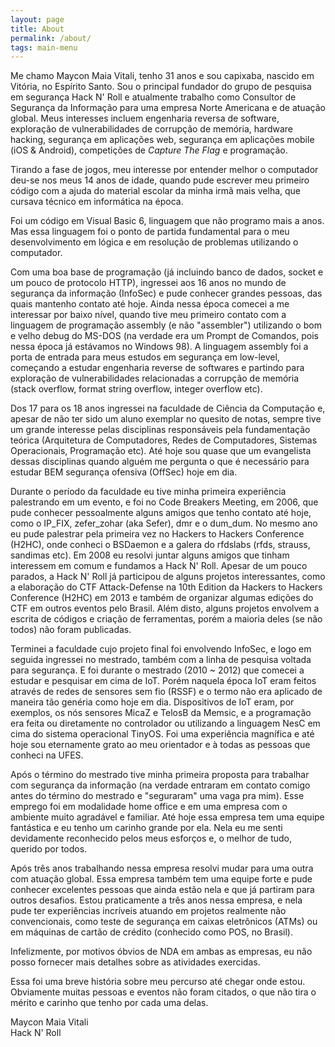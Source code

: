 ```yaml
---
layout: page
title: About
permalink: /about/
tags: main-menu
---
```


Me chamo Maycon Maia Vitali, tenho 31 anos e sou capixaba, nascido em Vitória, no Espírito Santo. Sou o principal fundador do grupo de pesquisa em segurança Hack N' Roll e atualmente trabalho como Consultor de Segurança da Informação para uma empresa Norte Americana e de atuação global. Meus interesses incluem engenharia reversa de software, exploração de vulnerabilidades de corrupção de memória, hardware hacking, segurança em aplicações web, segurança em aplicações mobile (iOS & Android), competições de _Capture The Flag_ e programação.

Tirando a fase de jogos, meu interesse por entender melhor o computador deu-se nos meus 14 anos de idade, quando pude escrever meu primeiro código com a ajuda do material escolar da minha irmã mais velha, que cursava técnico em informática na época.

Foi um código em Visual Basic 6, linguagem que não programo mais a anos. Mas essa linguagem foi o ponto de partida fundamental para o meu desenvolvimento em lógica e em resolução de problemas utilizando o computador.

Com uma boa base de programação (já incluindo banco de dados, socket e um pouco de protocolo HTTP), ingressei aos 16 anos no mundo de segurança da informação (InfoSec) e pude conhecer grandes pessoas, das quais mantenho contato até hoje. Ainda nessa época comecei a me interessar por baixo nível, quando tive meu primeiro contato com a linguagem de programação assembly (e não "assembler") utilizando o bom e velho debug do MS-DOS (na verdade era um Prompt de Comandos, pois nessa época já estávamos no Windows 98). A linguagem assembly foi a porta de entrada para meus estudos em segurança em low-level, começando a estudar engenharia reverse de softwares e partindo para exploração de vulnerabilidades relacionadas a corrupção de memória (stack overflow, format string overflow, integer overflow etc).

Dos 17 para os 18 anos ingressei na faculdade de Ciência da Computação e, apesar de não ter sido um aluno exemplar no quesito de notas, sempre tive um grande interesse pelas disciplinas responsáveis pela fundamentação teórica (Arquitetura de Computadores, Redes de Computadores, Sistemas Operacionais, Programação etc). Até hoje sou quase que um evangelista dessas disciplinas quando alguém me pergunta o que é necessário para estudar BEM segurança ofensiva (OffSec) hoje em dia.

Durante o período da faculdade eu tive minha primeira experiência palestrando em um evento, e foi no Code Breakers Meeting, em 2006, que pude conhecer pessoalmente alguns amigos que tenho contato até hoje, como o IP_FIX, zefer_zohar (aka Sefer), dmr e o dum_dum. No mesmo ano eu pude palestrar pela primeira vez no Hackers to Hackers Conference (H2HC), onde conheci o BSDaemon e a galera do rfdslabs (rfds, strauss, sandimas etc). Em 2008 eu resolvi juntar alguns amigos que tinham interessem em comum e fundamos a Hack N' Roll. Apesar de um pouco parados, a Hack N' Roll já participou de alguns projetos interessantes, como a elaboração do CTF Attack-Defense na 10th Edition da Hackers to Hackers Conference (H2HC) em 2013 e também de organizar algumas edições do CTF em outros eventos pelo Brasil. Além disto, alguns projetos envolvem a escrita de códigos e criação de ferramentas, porém a maioria deles (se não todos) não foram publicadas.

Terminei a faculdade cujo projeto final foi envolvendo InfoSec, e logo em seguida ingressei no mestrado, também com a linha de pesquisa voltada para segurança. E foi durante o mestrado (2010 ~ 2012) que comecei a estudar e pesquisar em cima de IoT. Porém naquela época IoT eram feitos através de redes de sensores sem fio (RSSF) e o termo não era aplicado de maneira tão genéria como hoje em dia. Dispositivos de IoT eram, por exemplos, os nós sensores MicaZ e TelosB da Memsic, e a programação era feita ou diretamente no controlador ou utilizando a linguagem NesC em cima do sistema operacional TinyOS. Foi uma experiência magnífica e até hoje sou eternamente grato ao meu orientador e à todas as pessoas que conheci na UFES.

Após o término do mestrado tive minha primeira proposta para trabalhar com segurança da informação (na verdade entraram em contato comigo antes do término do mestrado e "seguraram" uma vaga pra mim). Esse emprego foi em modalidade home office e em uma empresa com o ambiente muito agradável e familiar. Até hoje essa empresa tem uma equipe fantástica e eu tenho um carinho grande por ela. Nela eu me senti devidamente reconhecido pelos meus esforços e, o melhor de tudo, querido por todos.

Após três anos trabalhando nessa empresa resolvi mudar para uma outra com atuação global. Essa empresa também tem uma equipe forte e pude conhecer excelentes pessoas que ainda estão nela e que já partiram para outros desafios. Estou praticamente a três anos nessa empresa, e nela pude ter experiências incríveis atuando em projetos realmente não convencionais, como teste de segurança em caixas eletrônicos (ATMs) ou em máquinas de cartão de crédito (conhecido como POS, no Brasil).

Infelizmente, por motivos óbvios de NDA em ambas as empresas, eu não posso fornecer mais detalhes sobre as atividades exercidas.

Essa foi uma breve história sobre meu percurso até chegar onde estou. Obviamente muitas pessoas e eventos não foram citados, o que não tira o mérito e carinho que tenho por cada uma delas.

Maycon Maia Vitali<br/>
Hack N' Roll 